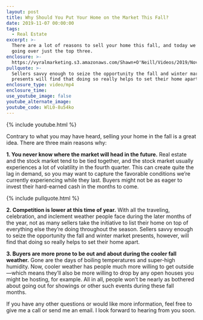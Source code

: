 ```yaml
---
layout: post
title: Why Should You Put Your Home on the Market This Fall?
date: 2019-11-07 00:00:00
tags:
  - Real Estate
excerpt: >-
  There are a lot of reasons to sell your home this fall, and today we’ll be
  going over just the top three.
enclosure: >-
  https://vyralmarketing.s3.amazonaws.com/Shawn+O'Neill/Videos/2019/November/Why+Should+You+Put+Your+Home+on+the+Market+This+Fall_.mp4
pullquote: >-
  Sellers savvy enough to seize the opportunity the fall and winter market
  presents will find that doing so really helps to set their home apart.
enclosure_type: video/mp4
enclosure_time:
use_youtube_image: false
youtube_alternate_image:
youtube_code: WlL0-8u54ko
---
```


{% include youtube.html %}

Contrary to what you may have heard, selling your home in the fall is a great idea. There are three main reasons why:&nbsp;

**1\. You never know where the market will head in the future.** Real estate and the stock market tend to be tied together, and the stock market usually experiences a lot of volatility in the fourth quarter. This can create quite the lag in demand, so you may want to capture the favorable conditions we’re currently experiencing while they last. Buyers might not be as eager to invest their hard-earned cash in the months to come.

{% include pullquote.html %}

**2\. Competition is lower at this time of year.** With all the traveling, celebration, and inclement weather people face during the later months of the year, not as many sellers take the initiative to list their home on top of everything else they’re doing throughout the season. Sellers savvy enough to seize the opportunity the fall and winter market presents, however, will find that doing so really helps to set their home apart.&nbsp;

**3\. Buyers are more prone to be out and about during the cooler fall weather.** Gone are the days of boiling temperatures and super-high humidity. Now, cooler weather has people much more willing to get outside—which means they’ll also be more willing to drop by any open houses you might be hosting, for example. All in all, people won’t be nearly as bothered about going out for showings or other such events during these fall months.&nbsp;

If you have any other questions or would like more information, feel free to give me a call or send me an email. I look forward to hearing from you soon.